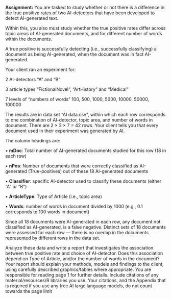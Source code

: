 **Assignment:** You are tasked to study whether or not there is a difference in the true positive
rates of two AI-detectors that have been developed to detect AI-generated text.

Within this, you also must study whether the true positive rates differ across topic areas
of AI-generated documents, and for different number of words within the documents.

A true positive is successfully detecting (i.e., successfully classifying) a document as being
AI-generated, when the document was in fact AI-generated.

Your client ran an experiment for:

2 AI-detectors “A” and “B”

3 article types “FictionalNovel”, “ArtHistory” and “Medical”

7 levels of “numbers of words” 100, 500, 1000, 5000, 10000, 50000, 100000

The results are in data set “AI data.csv”, within which each row corresponds to one combination of AI-detector, topic area, and number of words in document. There are 2 × 3 × 7 = 42
rows. Your client tells you that every document used in their experiment was generated by AI.

The column headings are:

• **mDoc**: Total number of AI-generated documents studied for this row (18 in each row)

• **nPos**: Number of documents that were correctly classified as AI-generated (True-positives) out of these 18 AI-generated documents

• **Classifier**: specific AI-detector used to classify these documents (either ”A” or ”B”)

• **ArticleType**: Type of Article (i.e., topic area)

• **Words**: number of words in document divided by 1000 (e.g., 0.1 corresponds to 100 words in document)

Since all 18 documents were AI-generated in each row, any document not classified as AI-generated, is a false negative. Distinct sets of 18 documents were assessed for each row — there
is no overlap in the documents represented by different rows in the data set.

Analyze these data and write a report that investigates the association between true positive rate and choice of AI-detector. Does this association depend on Type of Article, and/or
the number of words in the document? Your report should explain your methods, models
and findings to the client, using carefully described graphics/tables where appropriate. You
are responsible for reading page 1 for further details. Include citations of any material/resources/R libraries you use. Your citations, and the Appendix that is required if you use
any free AI large language models, do not count towards the page limit
